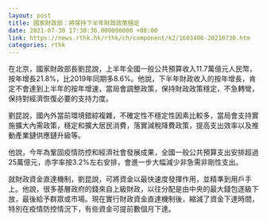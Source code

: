 ```yaml
---
layout: post
title: 國家財政部：將保持下半年財政政策穩定
date: 2021-07-30 17:30:36.000000000 +08:00
link: https://news.rthk.hk/rthk/ch/component/k2/1603406-20210730.htm
categories: rthk
---
```


在北京，國家財政部長劉昆說，上半年全國一般公共預算收入11.7萬億元人民幣，按年增長21.8%，比2019年同期多8.6%。他說，下半年財政收入的按年增長，肯定不會達到上半年的按年增速，當局會調整政策，保持財政政策穩定，不急轉彎，保持對經濟恢復必要的支持力度。

劉昆說，國內外當前環境錯綜複雜，不確定性不穩定性因素比較多，當局會支持實施擴大內需政策，穩定和擴大居民消費，落實減稅降費政策，提高支出效率以及推動產業鏈供應鏈升級等。

他說，今年為鞏固疫情防控和經濟社會發展成果，全國一般公共預算支出安排超過25萬億元，赤字率按3.2%左右安排，會進一步大幅減少非急需非剛性支出。

就財政資金直達機制，劉昆說，可將資金以最快速度發揮作用，並精準到用戶手上。他說，很多基層政府的錢來自上級財政，以往分配是由中央的最大錢包逐級下放，最後給予群眾或市場。現在實行財政資金直達機制後，縮減了資金下達時間，特別在疫情防控情況下，有些資金可提前數個月下達。
